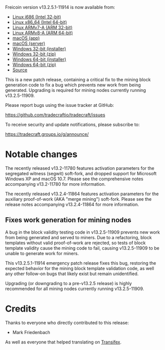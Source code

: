 Freicoin version v13.2.5.1-11914 is now available from:

  * [Linux i686 (Intel 32-bit)](https://s3.amazonaws.com/in.freico.stable/freicoin-v13.2.5.1-11914-i686-pc-linux-gnu.tar.gz)
  * [Linux x86_64 (Intel 64-bit)](https://s3.amazonaws.com/in.freico.stable/freicoin-v13.2.5.1-11914-x86_64-linux-gnu.tar.gz)
  * [Linux ARMv7-A (ARM 32-bit)](https://s3.amazonaws.com/in.freico.stable/freicoin-v13.2.5.1-11914-arm-linux-gnueabihf.tar.gz)
  * [Linux ARMv8-A (ARM 64-bit)](https://s3.amazonaws.com/in.freico.stable/freicoin-v13.2.5.1-11914-aarch64-linux-gnu.tar.gz)
  * [macOS (app)](https://s3.amazonaws.com/in.freico.stable/freicoin-v13.2.5.1-11914-osx.dmg)
  * [macOS (server)](https://s3.amazonaws.com/in.freico.stable/freicoin-v13.2.5.1-11914-osx64.tar.gz)
  * [Windows 32-bit (installer)](https://s3.amazonaws.com/in.freico.stable/freicoin-v13.2.5.1-11914-win32-setup.exe)
  * [Windows 32-bit (zip)](https://s3.amazonaws.com/in.freico.stable/freicoin-v13.2.5.1-11914-win32.zip)
  * [Windows 64-bit (installer)](https://s3.amazonaws.com/in.freico.stable/freicoin-v13.2.5.1-11914-win64-setup.exe)
  * [Windows 64-bit (zip)](https://s3.amazonaws.com/in.freico.stable/freicoin-v13.2.5.1-11914-win64.zip)
  * [Source](https://github.com/tradecraftio/tradecraft/archive/v13.2.5.1-11914.zip)

This is a new patch release, containing a critical fix to the mining block
generation code to fix a bug which prevents new work from being generated.
Upgrading is required for mining nodes currently running v13.2.5-11909.

Please report bugs using the issue tracker at GitHub:

  <https://github.com/tradecraftio/tradecraft/issues>

To receive security and update notifications, please subscribe to:

  <https://tradecraft.groups.io/g/announce/>

Notable changes
===============

The recently released v13.2-11780 features activation parameters for the
segregated witness (segwit) soft-fork, and dropped support for Microsoft
Windows XP and macOS 10.7.  Please see the comprehensive notes accompanying
v13.2-11780 for more information.

The recently released v13.2.4-11864 features activation parameters for the
auxiliary proof-of-work (AKA "merge mining") soft-fork.  Please see the release
notes accompanying v13.2.4-11864 for more information.

Fixes work generation for mining nodes
--------------------------------------

A bug in the block validity testing code in v13.2.5-11909 prevents new work from
being generated and served to miners.  Due to a refactoring, block templates
without valid proof-of-work are rejected, so tests of block template validity
cause the mining code to fail, causing v13.2.5-11909 to be unable to generate
work for miners.

This v13.2.5.1-11914 emergency patch release fixes this bug, restoring the
expected behavior for the mining block template validation code, as well any
other follow-on bugs that likely exist but remain unidentified.

Upgrading (or downgrading to a pre-v13.2.5 release) is highly recommended for
all mining nodes currently running v13.2.5-11909.

Credits
=======

Thanks to everyone who directly contributed to this release:

- Mark Friedenbach

As well as everyone that helped translating on
[Transifex](https://www.transifex.com/tradecraft/freicoin-1/).

